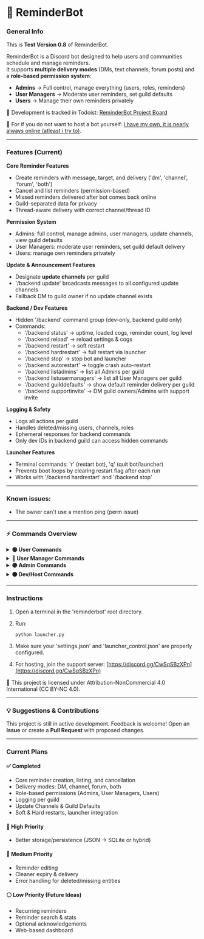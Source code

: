 # 📌 ReminderBot

### General Info

This is **Test Version 0.8** of ReminderBot.  

ReminderBot is a Discord bot designed to help users and communities schedule and manage reminders.  
It supports **multiple delivery modes** (DMs, text channels, forum posts) and a **role-based permission system**:

* **Admins** → Full control, manage everything (users, roles, reminders)
* **User Managers** → Moderate user reminders, set guild defaults
* **Users** → Manage their own reminders privately

🔗 Development is tracked in Todoist: [ReminderBot Project Board](https://app.todoist.com/app/task/reminderbot-totallity-6crrqjjG8v8xpXhp)  
  
🔗 For if you do not want to host a bot yourself: [I have my own, it is nearly always online (atleast i try to)](https://discord.com/oauth2/authorize?client_id=1404821556215025764).  

---

### Features (Current)

**Core Reminder Features**
- Create reminders with message, target, and delivery ('dm', 'channel', 'forum', 'both')
- Cancel and list reminders (permission-based)
- Missed reminders delivered after bot comes back online
- Guild-separated data for privacy
- Thread-aware delivery with correct channel/thread ID

**Permission System**
- Admins: full control, manage admins, user managers, update channels, view guild defaults
- User Managers: moderate user reminders, set guild default delivery
- Users: manage own reminders privately

**Update & Announcement Features**
- Designate **update channels** per guild
- '/backend update' broadcasts messages to all configured update channels
- Fallback DM to guild owner if no update channel exists

**Backend / Dev Features**
- Hidden '/backend' command group (dev-only, backend guild only)
- Commands:
  - '/backend status' → uptime, loaded cogs, reminder count, log level
  - '/backend reload' → reload settings & cogs
  - '/backend restart' → soft restart
  - '/backend hardrestart' → full restart via launcher
  - '/backend stop' → stop bot and launcher
  - '/backend autorestart' → toggle crash auto-restart
  - '/backend listadmins' → list all Admins per guild
  - '/backend listusermanagers' → list all User Managers per guild
  - '/backend guilddefaults' → show default reminder delivery per guild
  - '/backend supportinvite' → DM guild owners/Admins with support invite

**Logging & Safety**
- Logs all actions per guild
- Handles deleted/missing users, channels, roles
- Ephemeral responses for backend commands
- Only dev IDs in backend guild can access hidden commands

**Launcher Features**
- Terminal commands: 'r' (restart bot), 'q' (quit bot/launcher)
- Prevents boot loops by clearing restart flag after each run
- Works with '/backend hardrestart' and '/backend stop'

---

### Known issues:

* The owner can't use a mention ping (perm issue)

---

### ⚡ Commands Overview

<details>
<summary><strong>🟢 User Commands</strong></summary>

| Command           | Description                 |
| ----------------- | --------------------------- |
| '/reminder'       | Set a reminder for yourself |
| '/reminderlist'   | List your reminders         |
| '/remindercancel' | Cancel your reminders       |

</details>

<details>
<summary><strong>🔵 User Manager Commands</strong></summary>

| Command               | Description                             |
| --------------------- | --------------------------------------- |
| '/reminderfor'        | Set a reminder for another user or role |
| '/listremindersfor'   | List reminders for a user or role       |
| '/cancelremindersfor' | Cancel reminders for a user or role     |
| '/setdefaultdelivery' | Set the guild default delivery mode     |

</details>

<details>
<summary><strong>🟣 Admin Commands</strong></summary>

| Command                | Description                                 |
| ---------------------- | ------------------------------------------- |
| '/addadmin'            | Add a user or role as Admin Manager         |
| '/removeadmin'         | Remove a user or role from Admin Managers   |
| '/listadmins'          | List all Admins and Admin roles             |
| '/addusermanager'      | Add a user or role as User Manager          |
| '/removeusermanager'   | Remove a user or role from User Managers    |
| '/listusermanagers'    | List all User Managers and roles            |
| '/setupdatechannel'    | Set a channel for bot updates/announcements |
| '/removeupdatechannel' | Remove an update channel                    |
| '/listupdatechannels'  | List all update channels                    |

</details>

<details>
<summary><strong>🟠 Dev/Host Commands</strong></summary>

|                     Command | Description                                                                 |
| --------------------------: | --------------------------------------------------------------------------- |
|           '/backend update' | Send update message to all guilds that have an update channel configured    |
|    '/backend guilddefaults' | Show the default reminder delivery mode for every guild the bot is in       |
|       '/backend listadmins' | List Admin users and Admin roles across all guilds                          |
| '/backend listusermanagers' | List User Manager users and roles across all guilds                         |
|           '/backend reload' | Reload settings and command cogs                                            |
|           '/backend status' | Return bot status (uptime, loaded cogs, reminder count, log level)          |
|       '/backend restart'    | Soft restart (reload cogs without stopping the bot)                         |
|       '/backend hardrestart'| Fully restart the bot process                                               |
|      '/backend stop'        | Stop the bot and launcher completely                                        |
|      '/backend autorestart' | Toggle automatic crash restart                                              |
|    '/backend supportinvite' | DM all guild owners and configured Admins with support server invite        |

All of these are hidden!

</details>

---

### Instructions

1. Open a terminal in the 'reminderbot' root directory.
2. Run:

   `
   python launcher.py
`

3. Make sure your 'settings.json' and 'launcher_control.json' are properly configured.
4. For hosting, join the support server: [https://discord.gg/CwSqSBzXPn](https://discord.gg/CwSqSBzXPn)

📜 This project is licensed under Attribution-NonCommercial 4.0 International (CC BY-NC 4.0).

---

### 💡 Suggestions & Contributions

This project is still in active development. Feedback is welcome!
Open an **Issue** or create a **Pull Request** with proposed changes.

---

### Current Plans

#### ✅ Completed

* Core reminder creation, listing, and cancellation
* Delivery modes: DM, channel, forum, both
* Role-based permissions (Admins, User Managers, Users)
* Logging per guild
* Update Channels & Guild Defaults
* Soft & Hard restarts, launcher integration

#### 🔹 High Priority

* Better storage/persistence (JSON → SQLite or hybrid)

#### 🔸 Medium Priority

* Reminder editing
* Cleaner expiry & delivery
* Error handling for deleted/missing entities

#### ⚪ Low Priority (Future Ideas)

* Recurring reminders
* Reminder search & stats
* Optional acknowledgements
* Web-based dashboard
